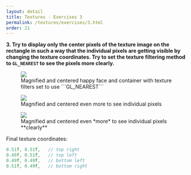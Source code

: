 ```yaml
---
layout: detail
title: Textures - Exercises 3
permalink: /textures/exercises/3.html
order: 21
---
```


**3. Try to display only the center pixels of the texture image on the rectangle in such a way that the individual pixels are getting visible by changing the texture coordinates. Try to set the texture filtering method to ```GL_NEAREST``` to see the pixels more clearly.** 

<figure>
    <img src="{{ site.baseurl }}/textures/exercises/3/1.png">
    <figcaption>Magnified and centered happy face and container with texture filters set to use ```GL_NEAREST```</figcaption>
</figure>

<figure>
    <img src="{{ site.baseurl }}/textures/exercises/3/2.png">
    <figcaption>Magnified and centered even more to see individual pixels</figcaption>
</figure>

<figure>
    <img src="{{ site.baseurl }}/textures/exercises/3/3.png">
    <figcaption>Magnified and centered even *more* to see individual pixels **clearly**</figcaption>
</figure>

Final texture coordinates: 

```c++
0.51f, 0.51f,	// top right 
0.49f, 0.51f,	// top left 
0.49f, 0.49f,	// bottom left
0.51f, 0.49f,	// bottom right
```
